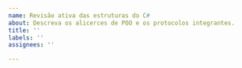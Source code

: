 ```yaml
---
name: Revisão ativa das estruturas do C#
about: Descreva os alicerces de POO e os protocolos integrantes.
title: ''
labels: ''
assignees: ''

---
```



